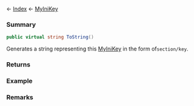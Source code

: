 ← [Index](Api-Index) ← [MyIniKey](VRage.Game.ModAPI.Ingame.Utilities.MyIniKey)

### Summary

```csharp
public virtual string ToString()
```

Generates a string representing this [MyIniKey](VRage.Game.ModAPI.Ingame.Utilities.MyIniKey) in the form of`section/key`.

### Returns



### Example

### Remarks

